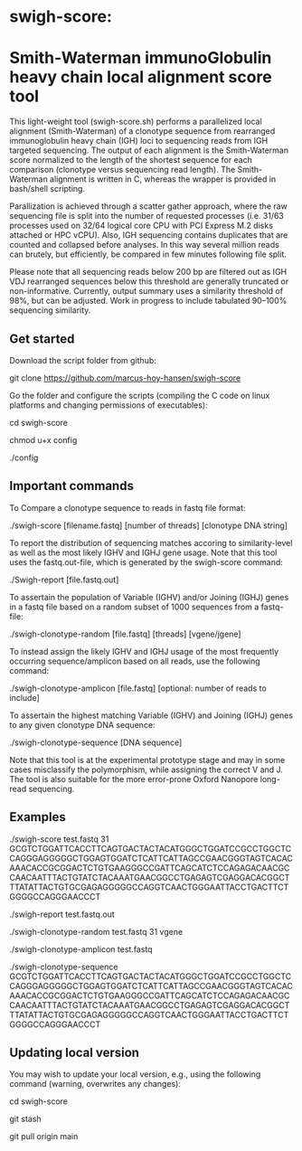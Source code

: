# swigh-score:
# Smith-Waterman immunoGlobulin heavy chain local alignment score tool

This light-weight tool (swigh-score.sh) performs a parallelized local alignment (Smith-Waterman) of a clonotype sequence from rearranged immunoglobulin heavy chain (IGH) loci to sequencing reads from IGH targeted sequencing. The output of each alignment is the Smith-Waterman score normalized to the length of the shortest sequence for each comparison (clonotype versus sequencing read length). The Smith-Waterman alignment is written in C, whereas the wrapper is provided in bash/shell scripting. 

Parallization is achieved through a scatter gather approach, where the raw sequencing file is split into the number of requested processes (i.e. 31/63 processes used on 32/64 logical core CPU with PCI Express M.2 disks attached or HPC vCPU). Also, IGH sequencing contains duplicates that are counted and collapsed before analyses. In this way several million reads can brutely, but efficiently, be compared in few minutes following file split. 

Please note that all sequencing reads below 200 bp are filtered out as IGH VDJ rearranged sequences below this threshold are generally truncated or non-informative. Currently, output summary uses a similarity threshold of 98%, but can be adjusted. Work in progress to include tabulated 90–100% sequencing similarity. 

## Get started
Download the script folder from github:

git clone https://github.com/marcus-hoy-hansen/swigh-score

Go the folder and configure the scripts (compiling the C code on linux platforms and changing permissions of executables):

cd swigh-score

chmod u+x config

./config


## Important commands
To Compare a clonotype sequence to reads in fastq file format: 

./swigh-score [filename.fastq] [number of threads] [clonotype DNA string]

To report the distribution of sequencing matches accoring to similarity-level as well as the most likely IGHV and IGHJ gene usage. Note that this tool uses the fastq.out-file, which is generated by the swigh-score command:

./Swigh-report [file.fastq.out]

To assertain the population of Variable (IGHV) and/or Joining (IGHJ) genes in a fastq file based on a random subset of 1000 sequences from a fastq-file:

./swigh-clonotype-random [file.fastq] [threads] [vgene/jgene]

To instead assign the likely IGHV and IGHJ usage of the most frequently occurring sequence/amplicon based on all reads, use the following command:

./swigh-clonotype-amplicon [file.fastq] [optional: number of reads to include]

To assertain the highest matching Variable (IGHV) and Joining (IGHJ) genes to any given clonotype DNA sequence:

./swigh-clonotype-sequence [DNA sequence]

Note that this tool is at the experimental prototype stage and may in some cases misclassify the polymorphism, while assigning the correct V and J. The tool is also suitable for the more error-prone Oxford Nanopore long-read sequencing.

## Examples
./swigh-score test.fastq 31 GCGTCTGGATTCACCTTCAGTGACTACTACATGGGCTGGATCCGCCTGGCTCCAGGGAGGGGGCTGGAGTGGATCTCATTCATTAGCCGAACGGGTAGTCACACAAACACCGCGGACTCTGTGAAGGGCCGATTCAGCATCTCCAGAGACAACGCCAACAATTTACTGTATCTACAAATGAACGGCCTGAGAGTCGAGGACACGGCTTTATATTACTGTGCGAGAGGGGGCCAGGTCAACTGGGAATTACCTGACTTCTGGGGCCAGGGAACCCT

./swigh-report test.fastq.out

./swigh-clonotype-random test.fastq 31 vgene

./swigh-clonotype-amplicon test.fastq

./swigh-clonotype-sequence GCGTCTGGATTCACCTTCAGTGACTACTACATGGGCTGGATCCGCCTGGCTCCAGGGAGGGGGCTGGAGTGGATCTCATTCATTAGCCGAACGGGTAGTCACACAAACACCGCGGACTCTGTGAAGGGCCGATTCAGCATCTCCAGAGACAACGCCAACAATTTACTGTATCTACAAATGAACGGCCTGAGAGTCGAGGACACGGCTTTATATTACTGTGCGAGAGGGGGCCAGGTCAACTGGGAATTACCTGACTTCTGGGGCCAGGGAACCCT

## Updating local version
You may wish to update your local version, e.g., using the following command (warning, overwrites any changes):


cd swigh-score

git stash

git pull origin main




